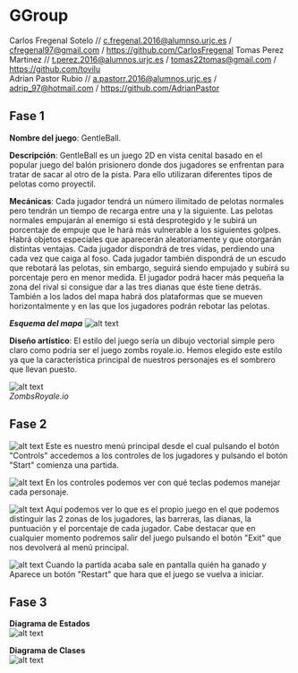 # GGroup

Carlos Fregenal Sotelo // c.fregenal.2016@alumnso.urjc.es / cfregenal97@gmail.com  / https://github.com/CarlosFregenal
Tomas Perez Martinez // t.perez.2016@alumnos.urjc.es  /  tomas22tomas@gmail.com / https://github.com/tovilu       
Adrian Pastor Rubio // a.pastorr.2016@alumnos.urjc.es / adrip_97@hotmail.com  / https://github.com/AdrianPastor

## Fase 1
**Nombre del juego**: GentleBall.  
  
**Descripción**: GentleBall es un juego 2D en vista cenital basado en el popular juego del balón prisionero donde dos jugadores se enfrentan para tratar de sacar al otro de la pista. Para ello utilizaran diferentes tipos de pelotas como proyectil. 
  
**Mecánicas**: Cada jugador tendrá un número ilimitado de pelotas normales pero tendrán un tiempo de recarga entre una y la siguiente. Las pelotas normales empujarán al enemigo si está desprotegido y le subirá un porcentaje de empuje que le hará más vulnerable a los siguientes golpes. Habrá objetos especiales que aparecerán aleatoriamente y que otorgarán distintas ventajas. Cada jugador dispondrá de tres vidas, perdiendo una cada vez que caiga al foso. Cada jugador también dispondrá de un escudo que rebotará las pelotas, sin embargo, seguirá siendo empujado y subirá su porcentaje pero en menor medida. El jugador podrá hacer más pequeña la zona del rival si consigue dar a las tres dianas que éste tiene detrás. También a los lados del mapa habrá dos plataformas que se mueven horizontalmente y en las que los jugadores podrán rebotar las pelotas.  
  
  **_Esquema del mapa_**
  ![alt text](https://i.imgur.com/b2VC3X5.png)  
    
**Diseño artístico**: El estilo del juego sería un dibujo vectorial simple pero claro como podría ser el juego zombs royale.io. Hemos elegido este estilo ya que la característica principal de nuestros personajes es el sombrero que llevan puesto.  


![alt text](https://cdn.apkmonk.com/images/com.zombs.royale.png)  
  *ZombsRoyale.io*

## Fase 2
![alt text](https://i.imgur.com/NTGAcNP.png)
Este es nuestro menú principal desde el cual pulsando el botón "Controls" accedemos a los controles de los jugadores y pulsando el botón "Start" comienza una partida.

![alt text](https://i.imgur.com/gQyD6b9.png)
En los controles podemos ver con qué teclas podemos manejar cada personaje.

![alt text](https://i.imgur.com/OM6TZCb.png)
Aquí podemos ver lo que es el propio juego en el que podemos distinguir las 2 zonas de los jugadores, las barreras, las dianas, la puntuación y el porcentaje de cada jugador. Cabe destacar que en cualquier momento podremos salir del juego pulsando el botón "Exit" que nos devolverá al menú principal.

![alt text](https://i.imgur.com/qv5zKnu.png)
Cuando la partida acaba sale en pantalla quién ha ganado y Aparece un botón "Restart" que hara que el juego se vuelva a iniciar.

## Fase 3  
**Diagrama de Estados**  
![alt text](https://i.imgur.com/n6iVQD9.png)  
  
**Diagrama de Clases**    
![alt text](https://i.imgur.com/fh3BBzA.png)  
  




